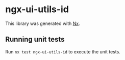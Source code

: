 # ngx-ui-utils-id

This library was generated with [Nx](https://nx.dev).

## Running unit tests

Run `nx test ngx-ui-utils-id` to execute the unit tests.
